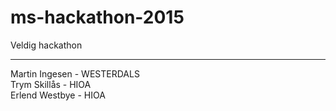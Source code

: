 # ms-hackathon-2015
Veldig hackathon
<hr>

Martin Ingesen - WESTERDALS <br>
Trym Skillås - HIOA<br>
Erlend Westbye - HIOA

